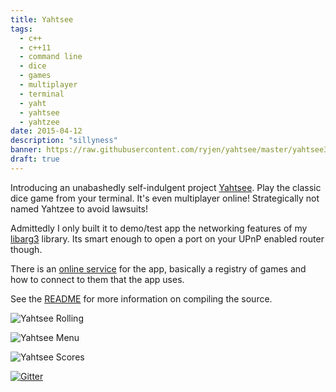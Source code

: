 ```yaml
---
title: Yahtsee
tags:
  - c++
  - c++11
  - command line
  - dice
  - games
  - multiplayer
  - terminal
  - yaht
  - yahtsee
  - yahtzee
date: 2015-04-12
description: "sillyness"
banner: https://raw.githubusercontent.com/ryjen/yahtsee/master/yahtsee3.png
draft: true
---
```


Introducing an unabashedly self-indulgent project [Yahtsee](http://github.com/ryjen/yahtsee).  Play the classic dice game from your terminal.  It's even multiplayer online! Strategically not named Yahtzee to avoid lawsuits!

Admittedly I only built it to demo/test app the networking features of my [libarg3](https://github.com/ryjen/libarg3) library.  Its smart enough to open a port on your UPnP enabled router though.

There is an [online service](http://connect.arg3.com/yahtsee) for the app, basically a registry of games and how to connect to them that the app uses.

See the [README](https://github.com/ryjen/yahtsee/blob/master/README.md) for more information on compiling the source.  

![Yahtsee Rolling](https://raw.githubusercontent.com/ryjen/yahtsee/master/yahtsee3.png)

![Yahtsee Menu](https://raw.githubusercontent.com/ryjen/yahtsee/master/yahtsee1.png)

![Yahtsee Scores](https://raw.githubusercontent.com/ryjen/yahtsee/master/yahtsee2.png)

[![Gitter](https://badges.gitter.im/Join%20Chat.svg)](https://gitter.im/ryjen/yahtsee?utm_source=badge&utm_medium=badge&utm_campaign=pr-badge)
